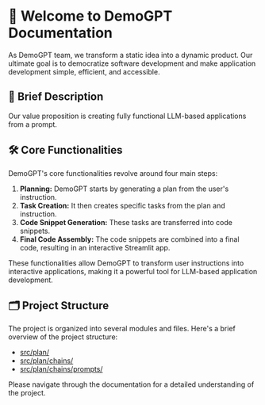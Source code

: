 # 🧩 Welcome to DemoGPT Documentation

As DemoGPT team, we transform a static idea into a dynamic product. Our ultimate goal is to democratize software development and make application development simple, efficient, and accessible.

## 📜 Brief Description

Our value proposition is creating fully functional LLM-based applications from a prompt. 

## 🛠️ Core Functionalities

DemoGPT's core functionalities revolve around four main steps:

1. **Planning:** DemoGPT starts by generating a plan from the user's instruction.
2. **Task Creation:** It then creates specific tasks from the plan and instruction.
3. **Code Snippet Generation:** These tasks are transferred into code snippets.
4. **Final Code Assembly:** The code snippets are combined into a final code, resulting in an interactive Streamlit app.

These functionalities allow DemoGPT to transform user instructions into interactive applications, making it a powerful tool for LLM-based application development.

## 🗂️ Project Structure

The project is organized into several modules and files. Here's a brief overview of the project structure:

- [src/plan/](./src_plan.md)
- [src/plan/chains/](./src_plan_chains.md)
- [src/plan/chains/prompts/](./src_plan_chains_prompts.md)

Please navigate through the documentation for a detailed understanding of the project.

